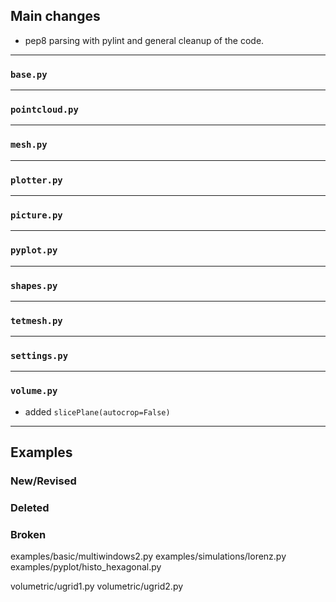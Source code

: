 ## Main changes

- pep8 parsing with pylint and general cleanup of the code.

---
### `base.py`

---
### `pointcloud.py`

---
### `mesh.py`

---
### `plotter.py`

---
### `picture.py`

---
### `pyplot.py`

---
### `shapes.py`

---
### `tetmesh.py`


---
### `settings.py`

---
### `volume.py`
- added `slicePlane(autocrop=False)`

-------------------------
## Examples

### New/Revised

### Deleted

### Broken
examples/basic/multiwindows2.py
examples/simulations/lorenz.py
examples/pyplot/histo_hexagonal.py

volumetric/ugrid1.py
volumetric/ugrid2.py


